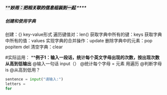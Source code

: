 ##### <span style="background:rgba(140, 140, 140, 0.12)">**<font color="#000000"><span style="background:rgba(140, 140, 140, 0.12)"><font color="#000000">妙用：把相关联的信息组装到一起 </font></span></span></font> ****
##### 创建和使用字典
创建：{} key-value形式
遍历键值对：len()
获取字典中所有的键：keys
获取字典中所有的值：values
实现字典的合并操作：update
删除字典中的元素：pop popitem del
清空字典：clear

#实际运用：
****例子1：输入一段话，统计每个英文字母出现的次数，按出现次数从高到低输出**
@输入一句话 input（）
@统计每个字母 = 元素 用遍历
@判断字母  is 
@从高到低用？
```python
sentence = input("请输入:")
letters = 
for 
```